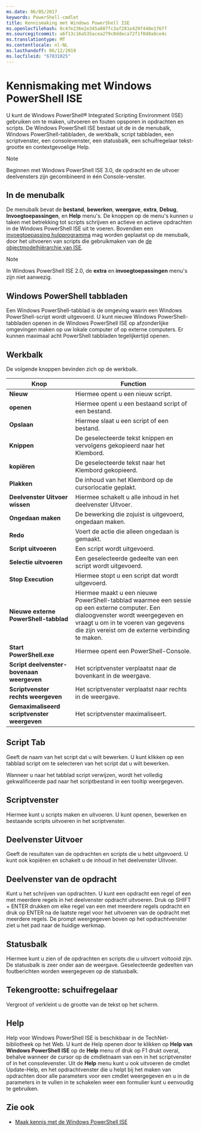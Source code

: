 ```yaml
---
ms.date: 06/05/2017
keywords: PowerShell-cmdlet
title: Kennismaking met Windows PowerShell ISE
ms.openlocfilehash: 8c47e236e2e345a887fc3af281e429f440e176ff
ms.sourcegitcommit: a6f13c16a535acea279c0ddeca72f1f0d8a8ce4c
ms.translationtype: MT
ms.contentlocale: nl-NL
ms.lasthandoff: 06/12/2019
ms.locfileid: "67031025"
---
```

# <a name="exploring-the-windows-powershell-ise"></a>Kennismaking met Windows PowerShell ISE

U kunt de Windows PowerShell® Integrated Scripting Environment (ISE) gebruiken om te maken, uitvoeren en fouten opsporen in opdrachten en scripts. De Windows PowerShell ISE bestaat uit de in de menubalk, Windows PowerShell-tabbladen, de werkbalk, script tabbladen, een scriptvenster, een consolevenster, een statusbalk, een schuifregelaar tekst-grootte en contextgevoelige Help.

> [!NOTE]
> Beginnen met Windows PowerShell ISE 3.0, de opdracht en de uitvoer deelvensters zijn gecombineerd in één Console-venster.

## <a name="menu-bar"></a>In de menubalk

De menubalk bevat de **bestand**, **bewerken**, **weergave**, **extra**, **Debug**,  **Invoegtoepassingen**, en **Help** menu's. De knoppen op de menu's kunnen u taken met betrekking tot scripts schrijven en actieve en actieve opdrachten in de Windows PowerShell ISE uit te voeren. Bovendien een [invoegtoepassing hulpprogramma](../../core-powershell/ise/The-ISEAddOnTool-Object.md) mag worden geplaatst op de menubalk, door het uitvoeren van scripts die gebruikmaken van de [de objectmodelhiërarchie van ISE](../../core-powershell/ise/The-ISE-Object-Model-Hierarchy.md).

> [!NOTE]
> In Windows PowerShell ISE 2.0, de **extra** en **invoegtoepassingen** menu's zijn niet aanwezig.

## <a name="windows-powershell-tabs"></a>Windows PowerShell tabbladen

Een Windows PowerShell-tabblad is de omgeving waarin een Windows PowerShell-script wordt uitgevoerd. U kunt nieuwe Windows PowerShell-tabbladen openen in de Windows PowerShell ISE op afzonderlijke omgevingen maken op uw lokale computer of op externe computers. Er kunnen maximaal acht PowerShell tabbladen tegelijkertijd openen.

## <a name="toolbar"></a>Werkbalk

De volgende knoppen bevinden zich op de werkbalk.

|Knop|Function|
|----------|------------|
|**Nieuw**|Hiermee opent u een nieuw script.|
|**openen**|Hiermee opent u een bestaand script of een bestand.|
|**Opslaan**|Hiermee slaat u een script of een bestand.|
|**Knippen**|De geselecteerde tekst knippen en vervolgens gekopieerd naar het Klembord.|
|**kopiëren**|De geselecteerde tekst naar het Klembord gekopieerd.|
|**Plakken**|De inhoud van het Klembord op de cursorlocatie geplakt.|
|**Deelvenster Uitvoer wissen**|Hiermee schakelt u alle inhoud in het deelvenster Uitvoer.|
|**Ongedaan maken**|De bewerking die zojuist is uitgevoerd, ongedaan maken.|
|**Redo**|Voert de actie die alleen ongedaan is gemaakt.|
|**Script uitvoeren**|Een script wordt uitgevoerd.|
|**Selectie uitvoeren**|Een geselecteerde gedeelte van een script wordt uitgevoerd.|
|**Stop Execution**|Hiermee stopt u een script dat wordt uitgevoerd.|
|**Nieuwe externe PowerShell-tabblad**|Hiermee maakt u een nieuwe PowerShell-tabblad waarmee een sessie op een externe computer. Een dialoogvenster wordt weergegeven en vraagt u om in te voeren van gegevens die zijn vereist om de externe verbinding te maken.|
|**Start PowerShell.exe**|Hiermee opent een PowerShell-Console.|
|**Script deelvenster-bovenaan weergeven**|Het scriptvenster verplaatst naar de bovenkant in de weergave.|
|**Scriptvenster rechts weergeven**|Het scriptvenster verplaatst naar rechts in de weergave.|
|**Gemaximaliseerd scriptvenster weergeven**|Het scriptvenster maximaliseert.|

## <a name="script-tab"></a>Script Tab

Geeft de naam van het script dat u wilt bewerken. U kunt klikken op een tabblad script om te selecteren van het script dat u wilt bewerken.

Wanneer u naar het tabblad script verwijzen, wordt het volledig gekwalificeerde pad naar het scriptbestand in een tooltip weergegeven.

## <a name="script-pane"></a>Scriptvenster

Hiermee kunt u scripts maken en uitvoeren. U kunt openen, bewerken en bestaande scripts uitvoeren in het scriptvenster.

## <a name="output-pane"></a>Deelvenster Uitvoer

Geeft de resultaten van de opdrachten en scripts die u hebt uitgevoerd. U kunt ook kopiëren en schakelt u de inhoud in het deelvenster Uitvoer.

## <a name="command-pane"></a>Deelvenster van de opdracht

Kunt u het schrijven van opdrachten. U kunt een opdracht een regel of een met meerdere regels in het deelvenster opdracht uitvoeren. Druk op SHIFT + ENTER drukken om elke regel van een met meerdere regels opdracht en druk op ENTER na de laatste regel voor het uitvoeren van de opdracht met meerdere regels. De prompt weergegeven boven op het opdrachtvenster ziet u het pad naar de huidige werkmap.

## <a name="status-bar"></a>Statusbalk

Hiermee kunt u zien of de opdrachten en scripts die u uitvoert voltooid zijn. De statusbalk is zeer onder aan de weergave. Geselecteerde gedeelten van foutberichten worden weergegeven op de statusbalk.

## <a name="text-size-slider"></a>Tekengrootte: schuifregelaar

Vergroot of verkleint u de grootte van de tekst op het scherm.

## <a name="help"></a>Help

Help voor Windows PowerShell ISE is beschikbaar in de TechNet-bibliotheek op het Web. U kunt de Help openen door te klikken op **Help van Windows PowerShell ISE** op de **Help** menu of druk op F1 drukt overal, behalve wanneer de cursor op de cmdletnaam van een in het scriptvenster of in het consolevenster. Uit de **Help** menu kunt u ook uitvoeren de cmdlet Update-Help, en het opdrachtvenster die u helpt bij het maken van opdrachten door alle parameters voor een cmdlet weergegeven en u in de parameters in te vullen in te schakelen weer een formulier kunt u eenvoudig te gebruiken.

## <a name="see-also"></a>Zie ook

- [Maak kennis met de Windows PowerShell ISE](../../core-powershell/ise/Introducing-the-Windows-PowerShell-ISE.md)
